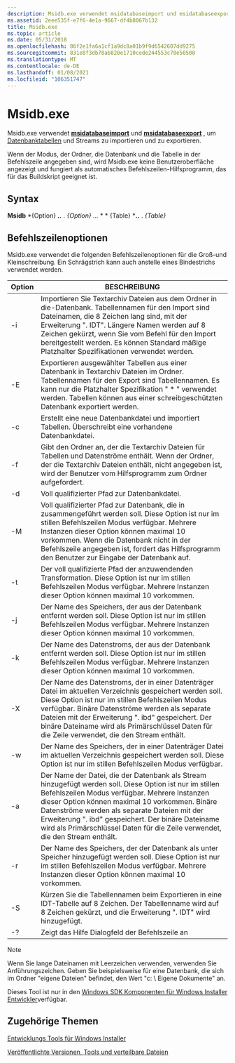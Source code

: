 ```yaml
---
description: Msidb.exe verwendet msidatabaseimport und msidatabaseexport, um Datenbanktabellen und Streams zu importieren und zu exportieren.
ms.assetid: 2eee535f-e7f6-4e1a-9667-df4b8067b132
title: Msidb.exe
ms.topic: article
ms.date: 05/31/2018
ms.openlocfilehash: 86f2e1fa6a1cf1a9dc8a01b9f9d6542607dd9275
ms.sourcegitcommit: 831e8f3db78ab820e1710cede244553c70e50500
ms.translationtype: MT
ms.contentlocale: de-DE
ms.lasthandoff: 01/08/2021
ms.locfileid: "106351747"
---
```

# <a name="msidbexe"></a>Msidb.exe

Msidb.exe verwendet [**msidatabaseimport**](/windows/desktop/api/Msiquery/nf-msiquery-msidatabaseimporta) und [**msidatabaseexport**](/windows/desktop/api/Msiquery/nf-msiquery-msidatabaseexporta) , um [Datenbanktabellen](database-tables.md) und Streams zu importieren und zu exportieren.

Wenn der Modus, der Ordner, die Datenbank und die Tabelle in der Befehlszeile angegeben sind, wird Msidb.exe keine Benutzeroberfläche angezeigt und fungiert als automatisches Befehlszeilen-Hilfsprogramm, das für das Buildskript geeignet ist.

## <a name="syntax"></a>Syntax

**Msidb** *{Option} ***..** . _{Option}_* _..._ * * {Table} ***..** . _{Table}_

## <a name="command-line-options"></a>Befehlszeilenoptionen

Msidb.exe verwendet die folgenden Befehlszeilenoptionen für die Groß-und Kleinschreibung. Ein Schrägstrich kann auch anstelle eines Bindestrichs verwendet werden.



| Option | BESCHREIBUNG                                                                                                                                                                                                                                                                                                                         |
|--------|-------------------------------------------------------------------------------------------------------------------------------------------------------------------------------------------------------------------------------------------------------------------------------------------------------------------------------------|
| -i     | Importieren Sie Textarchiv Dateien aus dem Ordner in die-Datenbank. Tabellennamen für den Import sind Dateinamen, die 8 Zeichen lang sind, mit der Erweiterung ". IDT". Längere Namen werden auf 8 Zeichen gekürzt, wenn Sie vom Befehl für den Import bereitgestellt werden. Es können Standard mäßige Platzhalter Spezifikationen verwendet werden.                                                                 |
| -E     | Exportieren ausgewählter Tabellen aus einer Datenbank in Textarchiv Dateien im Ordner. Tabellennamen für den Export sind Tabellennamen. Es kann nur die Platzhalter Spezifikation " \* " verwendet werden. Tabellen können aus einer schreibgeschützten Datenbank exportiert werden.                                                                                                               |
| -c     | Erstellt eine neue Datenbankdatei und importiert Tabellen. Überschreibt eine vorhandene Datenbankdatei.                                                                                                                                                                                                                                               |
| -f     | Gibt den Ordner an, der die Textarchiv Dateien für Tabellen und Datenströme enthält. Wenn der Ordner, der die Textarchiv Dateien enthält, nicht angegeben ist, wird der Benutzer vom Hilfsprogramm zum Ordner aufgefordert.                                                                                                                                       |
| -d     | Voll qualifizierter Pfad zur Datenbankdatei.                                                                                                                                                                                                                                                                                          |
| -M     | Voll qualifizierter Pfad zur Datenbank, die in zusammengeführt werden soll. Diese Option ist nur im stillen Befehlszeilen Modus verfügbar. Mehrere Instanzen dieser Option können maximal 10 vorkommen. Wenn die Datenbank nicht in der Befehlszeile angegeben ist, fordert das Hilfsprogramm den Benutzer zur Eingabe der Datenbank auf.                                       |
| -t     | Der voll qualifizierte Pfad der anzuwendenden Transformation. Diese Option ist nur im stillen Befehlszeilen Modus verfügbar. Mehrere Instanzen dieser Option können maximal 10 vorkommen.                                                                                                                                                     |
| -j     | Der Name des Speichers, der aus der Datenbank entfernt werden soll. Diese Option ist nur im stillen Befehlszeilen Modus verfügbar. Mehrere Instanzen dieser Option können maximal 10 vorkommen.                                                                                                                                                             |
| -k     | Der Name des Datenstroms, der aus der Datenbank entfernt werden soll. Diese Option ist nur im stillen Befehlszeilen Modus verfügbar. Mehrere Instanzen dieser Option können maximal 10 vorkommen.                                                                                                                                                                 |
| -X     | Der Name des Datenstroms, der in einer Datenträger Datei im aktuellen Verzeichnis gespeichert werden soll. Diese Option ist nur im stillen Befehlszeilen Modus verfügbar. Binäre Datenströme werden als separate Dateien mit der Erweiterung ". ibd" gespeichert. Der binäre Dateiname wird als Primärschlüssel Daten für die Zeile verwendet, die den Stream enthält.                                                  |
| -w     | Der Name des Speichers, der in einer Datenträger Datei im aktuellen Verzeichnis gespeichert werden soll. Diese Option ist nur im stillen Befehlszeilen Modus verfügbar.                                                                                                                                                                                                         |
| -a     | Der Name der Datei, die der Datenbank als Stream hinzugefügt werden soll. Diese Option ist nur im stillen Befehlszeilen Modus verfügbar. Mehrere Instanzen dieser Option können maximal 10 vorkommen. Binäre Datenströme werden als separate Dateien mit der Erweiterung ". ibd" gespeichert. Der binäre Dateiname wird als Primärschlüssel Daten für die Zeile verwendet, die den Stream enthält. |
| -r     | Der Name des Speichers, der der Datenbank als unter Speicher hinzugefügt werden soll. Diese Option ist nur im stillen Befehlszeilen Modus verfügbar. Mehrere Instanzen dieser Option können maximal 10 vorkommen.                                                                                                                                                     |
| -S     | Kürzen Sie die Tabellennamen beim Exportieren in eine IDT-Tabelle auf 8 Zeichen. Der Tabellenname wird auf 8 Zeichen gekürzt, und die Erweiterung ". IDT" wird hinzugefügt.                                                                                                                                                                                           |
| -?     | Zeigt das Hilfe Dialogfeld der Befehlszeile an                                                                                                                                                                                                                                                                                               |



 

> [!Note]  
> Wenn Sie lange Dateinamen mit Leerzeichen verwenden, verwenden Sie Anführungszeichen. Geben Sie beispielsweise für eine Datenbank, die sich im Ordner "eigene Dateien" befindet, den Wert "c: \\ Eigene Dokumente" an.

 

Dieses Tool ist nur in den [Windows SDK Komponenten für Windows Installer Entwickler](platform-sdk-components-for-windows-installer-developers.md)verfügbar.

## <a name="related-topics"></a>Zugehörige Themen

<dl> <dt>

[Entwicklungs Tools für Windows Installer](windows-installer-development-tools.md)
</dt> <dt>

[Veröffentlichte Versionen, Tools und verteilbare Dateien](released-versions-tools-and-redistributables.md)
</dt> </dl>

 

 



